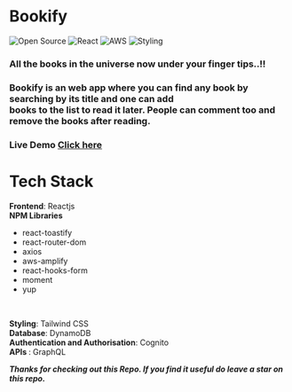 # Bookify 
![Open Source](https://img.shields.io/badge/Open%20Source-%E2%9D%A4%EF%B8%8F-green)  ![React](https://img.shields.io/badge/Made%20With-React-blue) ![AWS](https://img.shields.io/badge/Backend-AWS-yellow) ![Styling](https://img.shields.io/badge/Styling-TailwindCSS-green)

### All the books in the universe now under your finger tips..!!
### Bookify is an web app where you can find any book by searching by its title and one can add<br> books to the list to read it later. People can comment too and remove the books after reading.

### Live Demo [Click here](https://bookify-2021.netlify.app/signin)

# Tech Stack

<b>Frontend</b>: Reactjs
<br>
<b>NPM Libraries</b>
 - react-toastify
 - react-router-dom
 - axios
 - aws-amplify
 - react-hooks-form
 - moment
 - yup
<br>

<b>Styling</b>: Tailwind CSS
<br>
<b>Database</b>: DynamoDB
<br>
<b>Authentication and Authorisation</b>: Cognito
<br>
<b>APIs </b>: GraphQL
<br>

_**Thanks for checking out this Repo. If you find it useful do leave a star on this repo.**_

